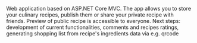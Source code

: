 Web application based on ASP.NET Core MVC. The app allows you to store your culinary recipes, publish them or share your private recipe with friends. Preview of public recipe is accessible to everyone. Next steps: development of current functionalities, comments and recipes ratings, generating shopping list from recipe's ingredients data via e.g. qrcode
